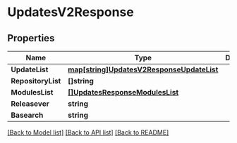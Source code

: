 # UpdatesV2Response

## Properties

Name | Type | Description | Notes
------------ | ------------- | ------------- | -------------
**UpdateList** | [**map[string]UpdatesV2ResponseUpdateList**](UpdatesV2Response_update_list.md) |  | [optional] 
**RepositoryList** | **[]string** |  | [optional] 
**ModulesList** | [**[]UpdatesResponseModulesList**](UpdatesResponse_modules_list.md) |  | [optional] 
**Releasever** | **string** |  | [optional] 
**Basearch** | **string** |  | [optional] 

[[Back to Model list]](../README.md#documentation-for-models) [[Back to API list]](../README.md#documentation-for-api-endpoints) [[Back to README]](../README.md)


